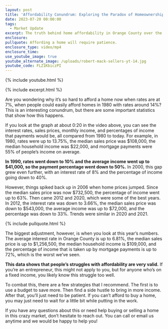 ```yaml
---
layout: post
title: 'Affordability Conundrum: Exploring the Paradox of Homeownership Today'
date: 2023-07-20 00:00:00
tags:
  - Market Update
excerpt: The truth behind home affordability in Orange County over the years.
enclosure:
pullquote: Affording a home will require patience.
enclosure_type: video/mp4
enclosure_time:
use_youtube_image: true
youtube_alternate_image: /uploads/robert-mack-sellers-yt-14.jpg
youtube_code: FLZ1KbiczPI
---
```

{% include youtube.html %}

{% include excerpt.html %}

Are you wondering why it’s so hard to afford a home now when rates are at 7%, when people could easily afford homes in 1980 with rates around 14%? This is an interesting conundrum, but there are some important statistics that show how this happens.&nbsp;

If you look at the graph at about 0:20 in the video above, you can see the interest rates, sales prices, monthly income, and percentages of income that payments would be, all compared from 1980 to today. For example, in 1980, rates were up to 13.75%, the median sales price was $108,000, the median household income was $22,000, and mortgage payments were 55% of people’s income on average.&nbsp;

**In 1990, rates went down to 10% and the average income went up to $41,000, so the payment percentage went down to 50%.** In 2000, this gap grew even further, with an interest rate of 8% and the percentage of income going down to 40%.&nbsp;

However, things spiked back up in 2006 when home prices jumped. Since the median sales price was now $732,500, the percentage of income went up to 63%. Then came 2012 and 2020, which were some of the best years. In 2012, the interest rate was down to 3.66%, the median sales price was down to $543,000, the average income was up to $72,000, and the percentage was down to 33%. Trends were similar in 2020 and 2021.&nbsp;

{% include pullquote.html %}

The biggest adjustment, however, is when you look at this year’s numbers. The average interest rate in Orange County is up to 6.81%, the median sales price is up to $1,256,500, the median household income is $109,000, and the percentage of income that is taken up by mortgage payments is up to 72%, which is the worst we’ve seen.&nbsp;

**This data shows that people’s struggles with affordability are very valid.** If you’re an entrepreneur, this might not apply to you, but for anyone who’s on a fixed income, you likely know this struggle too well.&nbsp;

To combat this, there are a few strategies that I recommend. The first is to use a budget to save more. Then find a side hustle to bring in more income. After that, you’ll just need to be patient. If you can’t afford to buy a home, you may just need to wait for a little bit while putting in the work.&nbsp;

If you have any questions about this or need help buying or selling a home in this crazy market, don’t hesitate to reach out. You can call or email us anytime and we would be happy to help you!